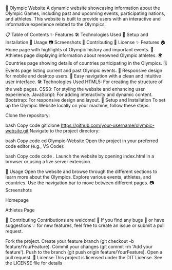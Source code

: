 🏅 Olympic Website
A dynamic website showcasing information about the Olympic Games, including past and upcoming events, participating nations, and athletes. This website is built to provide users with an interactive and informative experience related to the Olympics.

📋 Table of Contents
✨ Features
🛠️ Technologies Used
🚀 Setup and Installation
📖 Usage
📷 Screenshots
🤝 Contributing
📄 License
✨ Features
🏠 Home page with highlights of Olympic history and important events.
🏅 Athletes page displaying information about renowned Olympic athletes.
🌍 Countries page showing details of countries participating in the Olympics.
🗓️ Events page listing current and past Olympic events.
📱 Responsive design for mobile and desktop users.
🚀 Easy navigation with a clean and intuitive user interface.
🛠️ Technologies Used
HTML5: For creating the structure of the web pages.
CSS3: For styling the website and enhancing user experience.
JavaScript: For adding interactivity and dynamic content.
Bootstrap: For responsive design and layout.
🚀 Setup and Installation
To set up the Olympic Website locally on your machine, follow these steps:

Clone the repository:

bash
Copy code
git clone https://github.com/your-username/olympic-website.git
Navigate to the project directory:

bash
Copy code
cd Olympic-Website
Open the project in your preferred code editor (e.g., VS Code):

bash
Copy code
code .
Launch the website by opening index.html in a browser or using a live server extension.

📖 Usage
Open the website and browse through the different sections to learn more about the Olympics.
Explore various events, athletes, and countries.
Use the navigation bar to move between different pages.
📷 Screenshots

Homepage


Athletes Page


🤝 Contributing
Contributions are welcome! 🎉 If you find any bugs 🐛 or have suggestions 💡 for new features, feel free to create an issue or submit a pull request.

Fork the project.
Create your feature branch (git checkout -b feature/YourFeature).
Commit your changes (git commit -m 'Add your feature').
Push to the branch (git push origin feature/YourFeature).
Open a pull request.
📄 License
This project is licensed under the DIT License. See the LICENSE file for details
